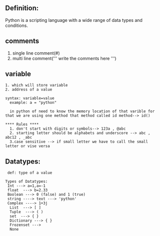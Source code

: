 ## Definition:
  Python is a scripting language with a wide range of data types and conditions.

## comments
 1. single line comment(#)
 2. multi line comment('''  write the comments here ''')

 ## variable
    1. which will store variable
    2. address of a value

    syntax: variable=value
      example: a = "python"

      in python of need to know the memory location of that varible for that we are using one method that method called id method--> id()

    **** Rules ****
      1. don't start with digits or symbols--> 123a , @abc
      2. starting letter should be alphabets and underscore --> abc , abc12 , _abc
      3.case sensitive --> if small letter we have to call the small letter or vise versa

## Datatypes:
     def: type of a value

    Types of Datatypes:
     Int ---> a=1,a=-1
     float  ---> b=2.33
     Boolean ---> 0 (false) and 1 (true)
     string ----> text ---> 'python'
     Complex ----> 1+3j
      List  ---> [ ]
      Tuple  ---> ( )
      set  ---> { }
      Dictionary ---> { }
      Frozenset ---> 
      None